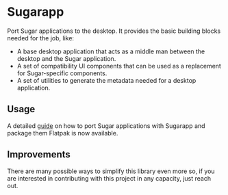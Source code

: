 # Sugarapp

Port Sugar applications to the desktop. It provides the basic building blocks needed for the job, like:

* A base desktop application that acts as a middle man between the desktop and the Sugar application.
* A set of compatibility UI components that can be used as a replacement for Sugar-specific components.
* A set of utilities to generate the metadata needed for a desktop application.

## Usage

A detailed [guide](flatpak-guide.md) on how to port Sugar applications with Sugarapp and package them Flatpak is now available.

## Improvements

There are many possible ways to simplify this library even more so, if you are interested in contributing with this project in any capacity, just reach out.
